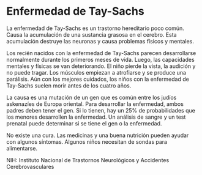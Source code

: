 Enfermedad de Tay-Sachs
=======================


La enfermedad de Tay-Sachs es un trastorno hereditario poco común. Causa la acumulación de una sustancia grasosa en el cerebro. Esta acumulación destruye las neuronas y causa problemas físicos y mentales. 


Los recién nacidos con la enfermedad de Tay-Sachs parecen desarrollarse normalmente durante los primeros meses de vida. Luego, las capacidades mentales y físicas se van deteriorando. El niño pierde la vista, la audición y no puede tragar. Los músculos empiezan a atrofiarse y se produce una parálisis. Aún con los mejores cuidados, los niños con la enfermedad de Tay-Sachs suelen morir antes de los cuatro años.


La causa es una mutación de un gen que es común entre los judíos askenazíes de Europa oriental. Para desarrollar la enfermedad, ambos padres deben tener el gen. Si lo tienen, hay un 25% de probabilidades que los menores desarrollen la enfermedad. Un análisis de sangre y un test prenatal puede determinar si se tiene el gen o la enfermedad. 


No existe una cura. Las medicinas y una buena nutrición pueden ayudar con algunos síntomas. Algunos niños necesitan de sondas para alimentarse.


NIH: Instituto Nacional de Trastornos Neurológicos y Accidentes Cerebrovasculares 

